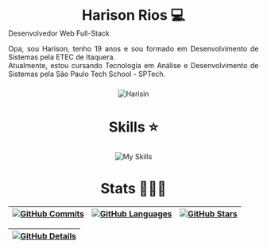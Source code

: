 <div align="center">
  <h1 style="margin-bottom: 0;">Harison Rios 💻</h1>
</div>

<div align="center" style="max-width: 600px; margin: 0 auto; text-align: justify;">
  <p style="margin-top: 0;">Desenvolvedor Web Full-Stack</p>
    <p>
    Opa, sou Harison, tenho 19 anos e sou formado em Desenvolvimento de Sistemas pela ETEC de Itaquera. <br />
    Atualmente, estou cursando Tecnologia em Análise e Desenvolvimento de Sistemas pela São Paulo Tech School - SPTech.
  </p>
</div>


###

<div align="center">
 <img src="https://i.pinimg.com/originals/b8/2f/28/b82f28a7e9c8fcb3868d3d94652c107c.gif" alt="Harisin"/></div>
  </div>
  
###

<h1 align="center">Skills ⭐</h1>

###

<div align="center">
  <img src="https://skillicons.dev/icons?i=html,css,sass,js,ts,react,nodejs,php,next,mysql,bootstrap,adonis,jquery" alt="My Skills" />
  <br />
</div>

###

<h1 align="center">Stats 👨🏻‍💻</h1>

<div align="center">
  

| [![GitHub Commits](https://github-profile-summary-cards.vercel.app/api/cards/productive-time?username=HarisonRios&theme=tokyonight&utcOffset=-3)](https://github.com/vn7n24fzkq/github-profile-summary-cards) | [![GitHub Languages](https://github-profile-summary-cards.vercel.app/api/cards/most-commit-language?username=HarisonRios&theme=tokyonight)](https://github.com/vn7n24fzkq/github-profile-summary-cards) | [![GitHub Stars](https://github-profile-summary-cards.vercel.app/api/cards/stats?username=HarisonRios&theme=tokyonight)](https://github.com/vn7n24fzkq/github-profile-summary-cards) |
| ----------- | ----------- | ----------- |


| [![GitHub Details](https://github-profile-summary-cards.vercel.app/api/cards/profile-details?username=HarisonRios&theme=tokyonight)](https://github.com/vn7n24fzkq/github-profile-summary-cards) |
| ----------- |

</div>
